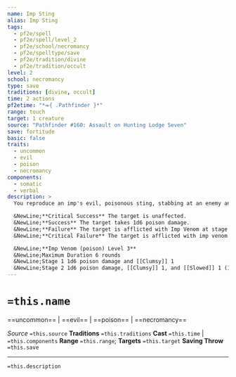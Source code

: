 ```yaml
---
name: Imp Sting
alias: Imp Sting
tags:
  - pf2e/spell
  - pf2e/spell/level_2
  - pf2e/school/necromancy
  - pf2e/spelltype/save
  - pf2e/tradition/divine
  - pf2e/tradition/occult
level: 2
school: necromancy
type: save
traditions: [divine, occult]
time: 2 actions
pf2etime: "*⬺{ .Pathfinder }*"
range: touch
target: 1 creature
source: "Pathfinder #160: Assault on Hunting Lodge Seven"
save: fortitude
basic: false
traits:
  - uncommon
  - evil
  - poison
  - necromancy
components:
  - somatic
  - verbal
description: >
  You reproduce an imp's evil, poisonous sting, stabbing at an enemy and possibly affecting them with the devil's benumbing venom. You deal 1d4 piercing damage to the touched creature and afflict the creature with imp venom. If the target takes piercing damage, they also take 1d6 evil damage and must attempt a Fortitude save.

  &NewLine;**Critical Success** The target is unaffected.
  &NewLine;**Success** The target takes 1d6 poison damage.
  &NewLine;**Failure** The target is afflicted with Imp Venom at stage 1.
  &NewLine;**Critical Failure** The target is afflicted with imp venom at stage 2.

  &NewLine;**Imp Venom (poison) Level 3**
  &NewLine;Maximum Duration 6 rounds
  &NewLine;Stage 1 1d6 poison damage and [[Clumsy]] 1
  &NewLine;Stage 2 1d6 poison damage, [[Clumsy]] 1, and [[Slowed]] 1 (1 round).
---
```

# `=this.name`
==uncommon== | ==evil== | ==poison== | ==necromancy==

*Source* `=this.source`
**Traditions** `=this.traditions`
**Cast** `=this.time` | `=this.components`
**Range** `=this.range`; **Targets** `=this.target`
**Saving Throw** `=this.save`

***
`=this.description`
